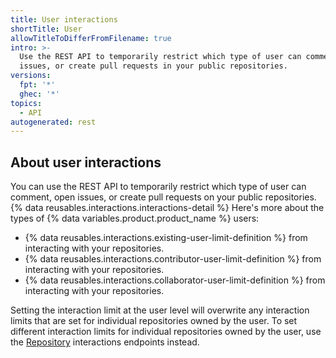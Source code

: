 ```yaml
---
title: User interactions
shortTitle: User
allowTitleToDifferFromFilename: true
intro: >-
  Use the REST API to temporarily restrict which type of user can comment, open
  issues, or create pull requests in your public repositories.
versions:
  fpt: '*'
  ghec: '*'
topics:
  - API
autogenerated: rest
---
```


## About user interactions

You can use the REST API to temporarily restrict which type of user can comment, open issues, or create pull requests on your public repositories. {% data reusables.interactions.interactions-detail %} Here's more about the types of {% data variables.product.product_name %} users:

- {% data reusables.interactions.existing-user-limit-definition %} from interacting with your repositories.
- {% data reusables.interactions.contributor-user-limit-definition %} from interacting with your repositories.
- {% data reusables.interactions.collaborator-user-limit-definition %} from interacting with your repositories.

Setting the interaction limit at the user level will overwrite any interaction limits that are set for individual repositories owned by the user. To set different interaction limits for individual repositories owned by the user, use the [Repository](#repository) interactions endpoints instead.


<!-- Content after this section is automatically generated -->
